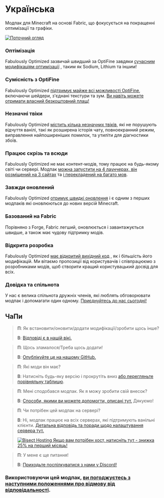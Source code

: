 # Українська

Модпак для Minecraft на основі Fabric, що фокусується на покращенні оптимізації та графіки.

[![Поточний огляд](https://img.youtube.com/vi/bb8G9X5Q_4I/hqdefault.jpg)](https://www.youtube.com/watch?v=bb8G9X5Q_4I)

### Оптімізація

Fabulously Optimized зазвичай швидший за OptiFine завдяки [сучасним модифікаціям оптимізації][1] , таким як Sodium, Lithium та іншим!

### Сумісність з OptiFine

Fabulously Optimized [підтримує майже всі можливості OptiFine][2], включаючи шейдери, з'єднані текстури та зум. [Ви навіть можете отримати власний безкоштовний плащ!][3]

### Незначні твіки

Fabulously Optimized [містить кілька незначних твіків][4], які не порушують відчуття ванілі, такі як розширена історія чату, повноекранний режим, виправлення найпоширеніших помилок, та утиліти для діагностики збоїв.

### Працює скрізь та всюди

Fabulously Optimized не має контент-модів, тому працює на будь-якому світі чи сервері. Модпак [можна запустити на 4 лаунчерах, він розміщений на 3 сайтах][6] та [і перекладений на багато мов][7].

### Завжди оновлений

Fabulously Optimized [отримує швидкі оновлення][5] і є одним з перших модпаків які оновлюються до нових версій Minecraft.

### Базований на Fabric

Порівняно з Forge, Fabric легший, оновлюється і завантажується швидше, а також має чудову підтримку модів.

### Відкрита розробка

Fabulously Optimized [має відкритий вихідний код][8] , як і більшість його модифікацій. Ми вітаємо пропозиції від користувачів і співпрацюємо з розробниками модів, щоб створити кращий користувацький досвід для всіх.

### Довідка та спільнота

У нас є велика спільнота дружніх членів, які люблять обговорювати модпак і допомагати один одному. [Приєднуйтесь до нас сьогодні!][10]

## ЧаПи

> **П**: Як встановити/оновити/додати модифікації/зробити щось інше?
> 
> **В**: [Відповіді є в нашій вікі.][11]


> **П**: Щось зламалося/Треба щось додати!
> 
> **В**: [Опублікуйте це на нашому GitHub.][8]


> **П**: Які моди він має?
> 
> **В**: Натисніть будь-яку версію і прокрутіть вниз [або перегляньте порівняльну таблицю][12].


> **П**: Мені сподобався модпак. Як я можу зробити свій внесок?
> 
> **В**: [Способи, якими ви можете допомогти, описані тут.][16] Дякуємо!


> **П**: Чи потрібен цей модпак на сервері?
> 
> **В**: Ні, модпак працює на всіх серверах, які підтримують ванільні клієнти. [Детальна відповідь та поради щодо налаштування сервера тут.][13]
> 
> [![Bisect Hosting](https://i.ibb.co/gr9mSxW/image.png) Якщо вам потрібен хост, натисніть тут - знижка 25% на перший місяць!][14]


> **П**: У мене є ще питання!
> 
> **В**: [Приходьте поспілкуватися з нами у Discord!][10]

### Використовуючи цей модпак, [ви погоджуєтесь з наступними положеннями про відмову від відповідальності][15].

[1]: https://github.com/Fabulously-Optimized/fabulously-optimized/blob/main/INCLUDED-MODS.md#smooth
[2]: https://fabulously-optimized.gitbook.io/modpack/readme/give-up-optifine
[3]: https://fabulously-optimized.gitbook.io/modpack/readme/free-cape
[4]: https://github.com/Fabulously-Optimized/fabulously-optimized/blob/main/INCLUDED-MODS.md#functional
[5]: https://github.com/Fabulously-Optimized/fabulously-optimized/blob/main/CHANGELOG.md
[6]: https://github.com/Fabulously-Optimized/fabulously-optimized#downloads
[7]: https://fabulously-optimized.gitbook.io/modpack/readme/language-support
[8]: https://github.com/Fabulously-Optimized/fabulously-optimized
[8]: https://github.com/Fabulously-Optimized/fabulously-optimized
[10]: https://fabulously-optimized.github.io/discord
[10]: https://fabulously-optimized.github.io/discord
[11]: https://fabulously-optimized.gitbook.io/modpack/
[12]: https://github.com/Fabulously-Optimized/fabulously-optimized/blob/main/INCLUDED-MODS.md
[13]: https://fabulously-optimized.gitbook.io/modpack/readme/server-setup
[14]: https://www.bisecthosting.com/clients/aff.php?aff=2604
[15]: https://github.com/Fabulously-Optimized/fabulously-optimized#disclaimers
[16]: https://github.com/Fabulously-Optimized/fabulously-optimized/blob/main/CONTRIBUTING.md
